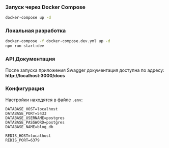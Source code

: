### Запуск через Docker Compose

```bash
docker-compose up -d
```

### Локальная разработка

```bash
docker-compose -f docker-compose.dev.yml up -d
npm run start:dev
```

### API Документация

После запуска приложения Swagger документация доступна по адресу:
**http://localhost:3000/docs**

### Конфигурация

Настройки находятся в файле `.env`:

```env
DATABASE_HOST=localhost
DATABASE_PORT=5433
DATABASE_USERNAME=postgres
DATABASE_PASSWORD=postgres
DATABASE_NAME=blog_db

REDIS_HOST=localhost
REDIS_PORT=6379
```